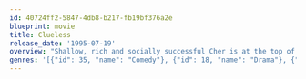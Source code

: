 ```yaml
---
id: 40724ff2-5847-4db8-b217-fb19bf376a2e
blueprint: movie
title: Clueless
release_date: '1995-07-19'
overview: "Shallow, rich and socially successful Cher is at the top of her Beverly Hills high school's pecking scale. Seeing herself as a matchmaker, Cher first coaxes two teachers into dating each other. Emboldened by her success, she decides to give hopelessly klutzy new student Tai a makeover. When Tai becomes more popular than she is, Cher realizes that her disapproving ex-stepbrother was right about how misguided she was -- and falls for him."
genres: '[{"id": 35, "name": "Comedy"}, {"id": 18, "name": "Drama"}, {"id": 10749, "name": "Romance"}]'
---
```

